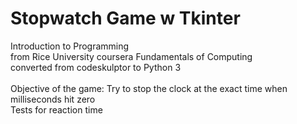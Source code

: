 # Stopwatch Game w Tkinter
Introduction to Programming<br>
from Rice University coursera Fundamentals of Computing<br>
converted from codeskulptor to Python 3
<br><br>
Objective of the game: Try to stop the clock at the exact time when milliseconds hit zero<br>
Tests for reaction time
